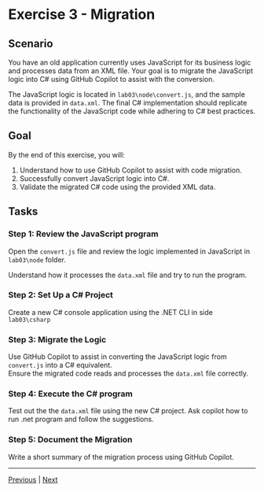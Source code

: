 # Exercise 3 - Migration

## Scenario

You have an old application currently uses JavaScript for its business logic and processes data from an XML file. Your goal is to migrate the JavaScript logic into C# using GitHub Copilot to assist with the conversion.

The JavaScript logic is located in `lab03\node\convert.js`, and the sample data is provided in `data.xml`. The final C# implementation should replicate the functionality of the JavaScript code while adhering to C# best practices.

## Goal

By the end of this exercise, you will:

1. Understand how to use GitHub Copilot to assist with code migration.
2. Successfully convert JavaScript logic into C#.
3. Validate the migrated C# code using the provided XML data.

## Tasks

### Step 1: Review the JavaScript program  

Open the `convert.js` file and review the logic implemented in JavaScript in `lab03\node` folder. 

Understand how it processes the `data.xml` file and try to run the program.

### Step 2: Set Up a C# Project

Create a new C# console application using the .NET CLI in side `lab03\csharp`

### Step 3: Migrate the Logic

Use GitHub Copilot to assist in converting the JavaScript logic from `convert.js` into a C# equivalent.  
Ensure the migrated code reads and processes the `data.xml` file correctly.

### Step 4: Execute the C# program

Test out the the `data.xml` file using the new C# project.
Ask copilot how to run .net program and follow the suggestions.

### Step 5: Document the Migration

Write a short summary of the migration process using GitHub Copilot.

---------------
[Previous](./02-Transformation.md) | [Next](./04-Bicep.md)